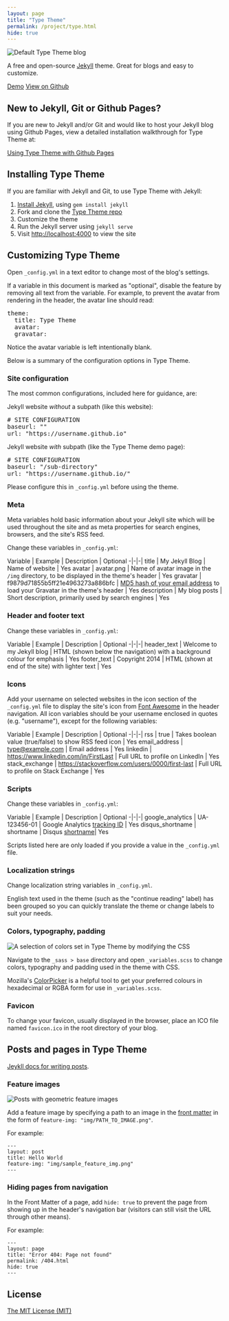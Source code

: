 ```yaml
---
layout: page
title: "Type Theme"
permalink: /project/type.html
hide: true
---
```


![Default Type Theme blog](https://cloud.githubusercontent.com/assets/816965/5142407/19742e48-71d6-11e4-8d9d-fdfe010784f0.png)

A free and open-source [Jekyll](http://jekyllrb.com) theme. Great for blogs and easy to customize.

<a href="/type-theme/" class="button">Demo</a>
<a href="https://github.com/rohanchandra/type-theme" class="button">View on Github</a>

## New to Jekyll, Git or Github Pages?

If you are new to Jekyll and/or Git and would like to host your Jekyll blog using Github Pages, view a detailed installation walkthrough for Type Theme at:

<a href="/project/type/github.html" class="button">Using Type Theme with Github Pages</a>

## Installing Type Theme

If you are familiar with Jekyll and Git, to use Type Theme with Jekyll:

1. [Install Jekyll](http://jekyllrb.com/docs/installation/), using `gem install jekyll`
2. Fork and clone the [Type Theme repo](https://github.com/rohanchandra/type-theme)
3. Customize the theme
4. Run the Jekyll server using `jekyll serve`
5. Visit [http://localhost:4000](http://localhost:4000) to view the site

## Customizing Type Theme

Open `_config.yml` in a text editor to change most of the blog's settings.

If a variable in this document is marked as "optional", disable the feature by removing all text from the variable. For example, to prevent the avatar from rendering in the header, the avatar line should read:

<pre>
theme:
  title: Type Theme
  avatar:  
  gravatar: 
</pre>

Notice the avatar variable is left intentionally blank. 

Below is a summary of the configuration options in Type Theme.

### Site configuration
The most common configurations, included here for guidance, are:

Jekyll website *without* a subpath (like this website):
<pre>
# SITE CONFIGURATION
baseurl: ""
url: "https://username.github.io"
</pre>

Jekyll website *with* subpath (like the Type Theme demo page):
<pre>
# SITE CONFIGURATION
baseurl: "/sub-directory"
url: "https://username.github.io/"
</pre>

Please configure this in `_config.yml` before using the theme.

### Meta

Meta variables hold basic information about your Jekyll site which will be used throughout the site and as meta properties for search engines, browsers, and the site's RSS feed.

Change these variables in `_config.yml`: 

Variable | Example | Description | Optional
-|-|-|
title | My Jekyll Blog | Name of website | Yes
avatar | avatar.png | Name of avatar image in the `/img` directory, to be displayed in the theme's header | Yes
gravatar | f9879d71855b5ff21e4963273a886bfc | [MD5 hash of your email address](https://secure.gravatar.com/site/implement/hash/) to load your Gravatar in the theme's header | Yes
description | My blog posts  | Short description, primarily used by search engines | Yes

### Header and footer text

Change these variables in `_config.yml`: 

Variable | Example | Description | Optional
-|-|-|
header_text | Welcome to my Jekyll blog | HTML (shown below the navigation) with a background colour for emphasis | Yes
footer_text | Copyright 2014 | HTML (shown at end of the site) with lighter text | Yes

### Icons

Add your username on selected websites in the icon section of the `_config.yml` file to display the site's icon from [Font Awesome](https://fortawesome.github.io/Font-Awesome/) in the header navigation. All icon variables should be your username enclosed in quotes (e.g. "username"), except for the following variables:

Variable | Example | Description | Optional
-|-|-|
rss | true | Takes boolean value (true/false) to show RSS feed icon | Yes
email_address | type@example.com | Email address |  Yes
linkedin | https://www.linkedin.com/in/FirstLast | Full URL to profile on LinkedIn | Yes
stack_exchange | https://stackoverflow.com/users/0000/first-last | Full URL to profile on Stack Exchange | Yes

### Scripts

Change these variables in `_config.yml`: 

Variable | Example | Description | Optional
-|-|-|
google_analytics | UA-123456-01 | Google Analytics [tracking ID](https://support.google.com/analytics/answer/1032385?hl=en) | Yes
disqus_shortname | shortname | Disqus [shortname](https://help.disqus.com/customer/portal/articles/466208-what-s-a-shortname-)|  Yes

Scripts listed here are only loaded if you provide a value in the `_config.yml` file.

### Localization strings

Change localization string variables in `_config.yml`.

English text used in the theme (such as the "continue reading" label) has been grouped  so you can quickly translate the theme or change labels to suit your needs.
  
### Colors, typography, padding

![A selection of colors set in Type Theme by modifying the CSS](https://cloud.githubusercontent.com/assets/816965/5142488/130869a6-71d7-11e4-8a38-a69ec1673436.png)

Navigate to the `_sass > base` directory and open `_variables.scss` to change colors, typography and padding used in the theme with CSS.

Mozilla's [ColorPicker](https://developer.mozilla.org/en-US/docs/Web/CSS/Tools/ColorPicker_Tool) is a helpful tool to get your preferred colours in hexadecimal or RGBA form for use in `_variables.scss`.

### Favicon

To change your favicon, usually displayed in the browser, place an ICO file named `favicon.ico` in the root directory of your blog.

## Posts and pages in Type Theme
[Jeykll docs for writing posts](http://jekyllrb.com/docs/posts/).

### Feature images

![Posts with geometric feature images](https://cloud.githubusercontent.com/assets/816965/5142406/19726478-71d6-11e4-8111-94f788b0e44d.png)

Add a feature image by specifying a path to an image in the [front matter](http://jekyllrb.com/docs/frontmatter/) in the form of `feature-img: "img/PATH_TO_IMAGE.png"`.

For example:

	---
	layout: post
	title: Hello World
	feature-img: "img/sample_feature_img.png"
	---


### Hiding pages from navigation

In the Front Matter of a page, add `hide: true` to prevent the page from showing up in the header's navigation bar (visitors can still visit the URL through other means).

For example:

    ---
    layout: page
    title: "Error 404: Page not found"
    permalink: /404.html
    hide: true
    ---
    
## License
[The MIT License (MIT)](https://github.com/rohanchandra/type-theme/blob/master/LICENSE)